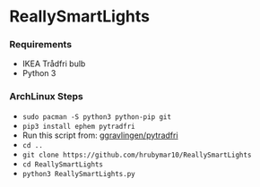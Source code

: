 # ReallySmartLights

### Requirements
* IKEA Trådfri bulb
* Python 3

### ArchLinux Steps
* `sudo pacman -S python3 python-pip git`
* `pip3 install ephem pytradfri`
* Run this script from: [ggravlingen/pytradfri](https://github.com/ggravlingen/pytradfri/blob/master/script/install-coap-client.sh)
* `cd ..`
* `git clone https://github.com/hrubymar10/ReallySmartLights`
* `cd ReallySmartLights`
* `python3 ReallySmartLights.py`

